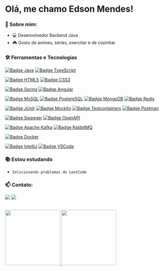 # Olá, me chamo Edson Mendes! 

### :speech_balloon: Sobre mim:
- :computer: Desenvolvedor Backend Java
- :video_game: Gosto de animes, séries, exercitar e de cozinhar

### :hammer_and_wrench: Ferramentas e Tecnologias
[![Badge Java](https://img.shields.io/badge/java-D32323.svg?&style=for-the-badge&logo=openjdk&logoColor=white)](https://en.wikipedia.org/wiki/Java_(programming_language))
[![Badge TypeScript](https://img.shields.io/badge/typescript-3178C6.svg?&style=for-the-badge&logo=typescript&logoColor=white)](https://www.typescriptlang.org/)

[![Badge HTML5](https://img.shields.io/badge/HTML5-e34f26.svg?&style=for-the-badge&logo=html5&logoColor=white)](https://developer.mozilla.org/pt-BR/docs/Web/HTML)
[![Badge CSS3](https://img.shields.io/badge/CSS3-1572b6.svg?&style=for-the-badge&logo=css3&logoColor=white)](https://developer.mozilla.org/pt-BR/docs/Web/CSS)

[![Badge Spring](https://img.shields.io/badge/Spring-6db33f.svg?&style=for-the-badge&logo=spring&logoColor=white)](https://spring.io/)
[![Badge Angular](https://img.shields.io/badge/Angular-DD0031.svg?&style=for-the-badge&logo=angular&logoColor=white)](https://angular.io/)

[![Badge MySQL](https://img.shields.io/badge/MySQL-4479a1.svg?&style=for-the-badge&logo=mysql&logoColor=white)](https://www.mysql.com/)
[![Badge PostgreSQL](https://img.shields.io/badge/postgresql-4169e1.svg?&style=for-the-badge&logo=postgresql&logoColor=white)](https://www.postgresql.org/)
[![Badge MongoDB](https://img.shields.io/badge/mongodb-47A248.svg?&style=for-the-badge&logo=mongodb&logoColor=white)](https://www.mongodb.com/)
[![Badge Redis](https://img.shields.io/badge/redis-DC382D.svg?style=for-the-badge&logo=redis&logoColor=white)](https://redis.io/)

[![Badge JUnit](https://img.shields.io/badge/junit5-25a162.svg?&style=for-the-badge&logo=junit5&logoColor=white)](https://junit.org/junit5/)
[![Badge Mockito](https://img.shields.io/badge/mockito-6db33f.svg?&style=for-the-badge&logo=mockito&logoColor=white)](https://site.mockito.org/)
[![Badge Testcontainers](https://img.shields.io/badge/Testcontainers-0c94aa.svg?&style=for-the-badge&logo=Testcontainers&logoColor=white)](https://testcontainers.com/)
[![Badge Postman](https://img.shields.io/badge/postman-ff6c37.svg?&style=for-the-badge&logo=postman&logoColor=white)](https://www.postman.com/)

[![Badge Swagger](https://img.shields.io/badge/swagger-85ea2d.svg?&style=for-the-badge&logo=swagger&logoColor=white)](https://swagger.io/)
[![Badge OpenAPI](https://img.shields.io/badge/openapi-6BA539.svg?&style=for-the-badge&logo=openapiinitiative&logoColor=white)](https://www.openapis.org/)

[![Badge Apache Kafka](https://img.shields.io/badge/Apache%20Kafka-231F20.svg?&style=for-the-badge&logo=Apachekafka&logoColor=white)](https://kafka.apache.org/)
[![Badge RabbitMQ](https://img.shields.io/badge/rabbitmq-FF6600.svg?&style=for-the-badge&logo=rabbitmq&logoColor=white)](https://www.rabbitmq.com/)

[![Badge Docker](https://img.shields.io/badge/docker-2496ed.svg?&style=for-the-badge&logo=docker&logoColor=white)](https://www.docker.com/)

[![Badge IntelliJ](https://img.shields.io/badge/intellij-000000.svg?&style=for-the-badge&logo=intellijidea&logoColor=white)](https://www.jetbrains.com/pt-br/idea/)
[![Badge VSCode](https://img.shields.io/badge/VSCode-007ACC.svg?&style=for-the-badge&logo=visualstudiocode&logoColor=white)](https://code.visualstudio.com/)

### :books: Estou estudando
- `Solucionando problemas do LeetCode`

### :mailbox: Contato:
<a href="https://www.linkedin.com/in/edsonmendesdev/" target="_blank"><img src="https://img.shields.io/badge/-LinkedIn-%230077B5?style=for-the-badge&logo=linkedin&logoColor=white" target="_blank"></a>
<a href = "mailto:edson.luiz.mendes@hotmail.com"><img src="https://img.shields.io/badge/Outlook-D14836?style=for-the-badge&logo=Microsoft%20Outlook&logoColor=white&color=blue" target="_blank"></a>
<br><br>
<div>
<a href="https://github.com/Edson-Mendes">
<img height="180em" src="https://github-readme-stats.vercel.app/api/top-langs/?username=Edson-Mendes&layout=compact&langs_count=7&theme=dracula"/>
<img height="180em" src="https://github-readme-stats.vercel.app/api?username=Edson-Mendes&show_icons=true&theme=dracula&count_private=true"/>
</div>
